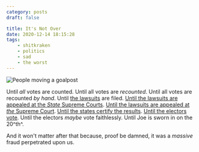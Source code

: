 ```yaml
---
category: posts
draft: false

title: It's Not Over
date: 2020-12-14 18:15:28
tags:
    - shitkraken
    - politics
    - sad
    - the worst
---
```


![People moving a goalpost](/misc/g/goalpost-moving.jpg)

Until _all_ votes are counted.
Until all votes are _recounted_.
Until all votes are recounted _by hand_.
Until [the lawsuits](/posts/ac575166772052fc918f0fd134993bbb) are filed.
[Until the lawsuits are appealed at the _State_ Supreme Courts](https://abcnews.go.com/Politics/wireStory/wisconsin-supreme-court-tosses-trump-election-lawsuit-74717684).
[Until the lawsuits are appealed at _the_ Supreme Court](https://www.nytimes.com/2020/12/11/us/politics/supreme-court-election-texas.html).
[Until the states certify the results](https://www.cnn.com/2020/12/09/politics/2020-election-results-certified/index.html).
[Until the electors vote](https://apnews.com/article/joe-biden-social-affairs-elections-ap-news-alert-electoral-college-9f7c5bbc89077e7cf52ae572de9bd18d).
Until the electors _maybe_ vote faithlessly.
Until Joe is sworn in on the 20^th^.

And it won't matter after that because, proof be damned, it was a _massive_ fraud perpetrated upon us.
